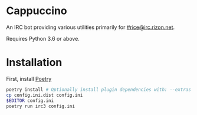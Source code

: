 Cappuccino
======

An IRC bot providing various utilities primarily for [#rice@irc.rizon.net](https://qchat.rizon.net/?channels=rice). 

Requires Python 3.6 or above.

# Installation

First, install [Poetry](https://poetry.eustace.io/)

```sh
poetry install # Optionally install plugin dependencies with: --extras 'sentry ai lastfm'
cp config.ini.dist config.ini
$EDITOR config.ini
poetry run irc3 config.ini
```
